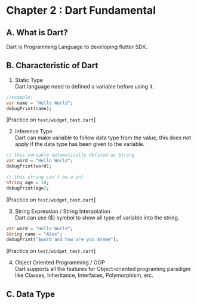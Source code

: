 # **Chapter 2 : Dart Fundamental**
## A. What is Dart?
Dart is Programming Language to developing flutter SDK.

## B. Characteristic of Dart
1. Static Type  <br/>
Dart language need to defined a variable before using it.
```dart
//example: 
var name = "Hello World";
debugPrint(name);
```
[Practice on `test/widget_test.dart`]

2. Inference Type <br/>
Dart can make variable to follow data type from the value, this does not apply if the data type has been given to the variable.
```dart
// this variable automatically defined as String
var word = "Hello World";
debugPrint(word);

// this string can't be a int
String age = 10;
debugPrint(age);
```
[Practice on `test/widget_test.dart`]

3. String Expression / String Interpolation <br/>
Dart can use ($) symbol to show all type of variable into the string.
```dart
var word = "Hello World";
String name = "Alex";
debugPrint("$word and how are you $name");
```
[Practice on `test/widget_test.dart`]

4. Object Oriented Programming / OOP <br/>
Dart supports all the features for Object-oriented programing paradigm like Classes, Inheritance, Interfaces, Polymorphism, etc.

## C. Data Type

